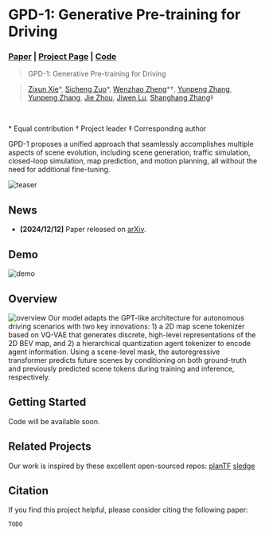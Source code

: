 # GPD-1: Generative Pre-training for Driving
### [Paper](TODO)  | [Project Page](https://wzzheng.net/GPD)  | [Code](https://github.com/wzzheng/GPD) 

> GPD-1: Generative Pre-training for Driving

> [Zixun Xie](https://github.com/rainyNighti)\*, [Sicheng Zuo](https://github.com/zuosc19)\*, [Wenzhao Zheng](https://wzzheng.net/)\*$\dagger$, [Yunpeng Zhang](https://scholar.google.com/citations?user=UgadGL8AAAAJ&hl=zh-CN&oi=ao), [Yunpeng Zhang](TODO), [Jie Zhou](https://scholar.google.com/citations?user=6a79aPwAAAAJ&hl=en&authuser=1), [Jiwen Lu](http://ivg.au.tsinghua.edu.cn/Jiwen_Lu/), [Shanghang Zhang](https://scholar.google.com/citations?user=voqw10cAAAAJ&hl=en)$\ddagger$
  <br>

\* Equal contribution $\dagger$ Project leader $\ddagger$ Corresponding author

GPD-1 proposes a unified approach that seamlessly accomplishes multiple aspects of scene evolution, including scene generation, traffic simulation, closed-loop simulation, map prediction, and motion planning, all without the need for additional fine-tuning.

![teaser](./assets/images/demo.png)

## News
- **[2024/12/12]** Paper released on [arXiv](TODO).

## Demo

![demo](./assets/gifs/GPDdemo.gif)

## Overview
![overview](./assets/images/approach.png)
Our model adapts the GPT-like architecture for autonomous driving scenarios with two key innovations: 1) a 2D map scene tokenizer based on VQ-VAE that generates discrete, high-level representations of the 2D BEV map, and 2) a hierarchical quantization agent tokenizer to encode agent information. 
Using a scene-level mask, the autoregressive transformer predicts future scenes by conditioning on both ground-truth and previously predicted scene tokens during training and inference, respectively.


## Getting Started

<!-- Code is available at: [GaussianFormer](https://github.com/huang-yh/GaussianFormer) -->
Code will be available soon.

## Related Projects

Our work is inspired by these excellent open-sourced repos:
[planTF](https://github.com/jchengai/planTF)
[sledge](https://github.com/autonomousvision/sledge)

## Citation

If you find this project helpful, please consider citing the following paper:
```
TODO
```